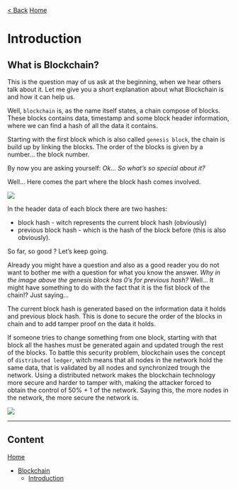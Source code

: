 [< Back](./Blockchain.md) [Home](../README.md)

# Introduction

## What is Blockchain?

This is the question may of us ask at the beginning, when we hear others talk about it. Let me give you a short explanation about what Blockchain is and how it can help us.

Well, `blockchain` is, as the name itself states, a chain compose of blocks. These blocks contains data, timestamp and some block header information, where we can find a hash of all the data it contains.

Starting with the first block which is also called `genesis block`, the chain is build up by linking the blocks. The order of the blocks is given by a number… the block number.

By now you are asking yourself:
<em>Ok… So what’s so special about it?</em>

Well… Here comes the part where the block hash comes involved.

<img src="https://miro.medium.com/max/977/1*mNdCyhj2WRSzmgTOVztaUg.png">

In the header data of each block there are two hashes:

-   block hash - witch represents the current block hash (obviously)
-   previous block hash - which is the hash of the block before (this is also obviously).

So far, so good ? Let’s keep going.

Already you might have a question and also as a good reader you do not want to bother me with a question for what you know the answer. <em>Why in the image above the genesis block has 0’s for previous hash?</em> Well… It might have something to do with the fact that it is the fist block of the chain!? Just saying…

The current block hash is generated based on the information data it holds and previous block hash. This is done to secure the order of the blocks in chain and to add tamper proof on the data it holds.

If someone tries to change something from one block, starting with that block all the hashes must be generated again and updated trough the rest of the blocks. To battle this security problem, blockchain uses the concept of `distributed ledger`, witch means that all nodes in the network hold the same data, that is validated by all nodes and synchronized trough the network. Using a distributed network makes the blockchain technology more secure and harder to tamper with, making the attacker forced to obtain the control of 50% + 1 of the network. Saying this, the more nodes in the network, the more secure the network is.

<img src="https://www.seba.swiss/static/9bf6b53dc571b40802e651d90e64675c/54539/seba-the-bridge-figur-1-attack-on-a-blockchain-24092020_2000px.png">

<br>

---

## Content

[Home](../README.md)

-   [Blockchain](./Blockchain.md)
    -   [Introduction](./Introduction.md)

